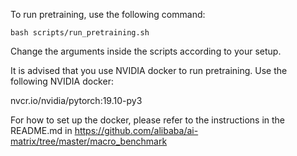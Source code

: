 To run pretraining, use the following command:

```
bash scripts/run_pretraining.sh
```

Change the arguments inside the scripts according to your setup.

It is advised that you use NVIDIA docker to run pretraining. Use the following NVIDIA docker:

nvcr.io/nvidia/pytorch:19.10-py3

For how to set up the docker, please refer to the instructions in the README.md in https://github.com/alibaba/ai-matrix/tree/master/macro_benchmark

